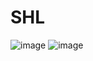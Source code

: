 # SHL
![image](https://github.com/user-attachments/assets/85dc51d5-8884-48c6-a2c4-1044ce13778e)
![image](https://github.com/user-attachments/assets/4c930704-6575-449f-a3fa-f5c578661244)
